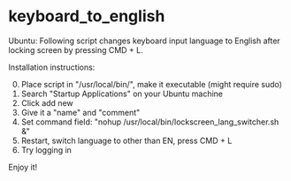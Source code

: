 # keyboard_to_english
Ubuntu: Following script changes keyboard input language to English after locking screen by pressing CMD + L.

Installation instructions:

0. Place script in "/usr/local/bin/",  make it executable (might require sudo)
1. Search "Startup Applications" on your Ubuntu machine
2. Click add new
3. Give it a "name" and "comment" 
4. Set command field: "nohup /usr/local/bin/lockscreen_lang_switcher.sh &"
5. Restart, switch language to other than EN, press CMD + L
6. Try logging in

Enjoy it!